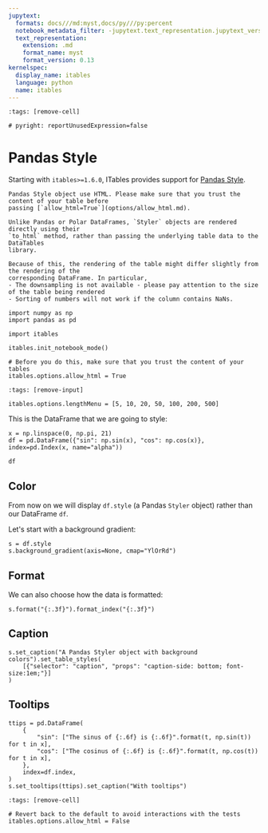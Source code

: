 ```yaml
---
jupytext:
  formats: docs///md:myst,docs/py///py:percent
  notebook_metadata_filter: -jupytext.text_representation.jupytext_version
  text_representation:
    extension: .md
    format_name: myst
    format_version: 0.13
kernelspec:
  display_name: itables
  language: python
  name: itables
---
```


```{code-cell} ipython3
:tags: [remove-cell]

# pyright: reportUnusedExpression=false
```

# Pandas Style

Starting with `itables>=1.6.0`, ITables provides support for
[Pandas Style](https://pandas.pydata.org/docs/user_guide/style.html).

```{warning}
Pandas Style object use HTML. Please make sure that you trust the content of your table before
passing [`allow_html=True`](options/allow_html.md).
```

```{note}
Unlike Pandas or Polar DataFrames, `Styler` objects are rendered directly using their
`to_html` method, rather than passing the underlying table data to the DataTables
library.

Because of this, the rendering of the table might differ slightly from the rendering of the
corresponding DataFrame. In particular,
- The downsampling is not available - please pay attention to the size of the table being rendered
- Sorting of numbers will not work if the column contains NaNs.
```

```{code-cell} ipython3
import numpy as np
import pandas as pd

import itables

itables.init_notebook_mode()

# Before you do this, make sure that you trust the content of your tables
itables.options.allow_html = True
```

```{code-cell} ipython3
:tags: [remove-input]

itables.options.lengthMenu = [5, 10, 20, 50, 100, 200, 500]
```

This is the DataFrame that we are going to style:

```{code-cell} ipython3
x = np.linspace(0, np.pi, 21)
df = pd.DataFrame({"sin": np.sin(x), "cos": np.cos(x)}, index=pd.Index(x, name="alpha"))

df
```

## Color

From now on we will display `df.style`
(a Pandas `Styler` object) rather than our DataFrame `df`.

Let's start with a background gradient:

```{code-cell} ipython3
s = df.style
s.background_gradient(axis=None, cmap="YlOrRd")
```

## Format

We can also choose how the data is formatted:

```{code-cell} ipython3
s.format("{:.3f}").format_index("{:.3f}")
```

## Caption

```{code-cell} ipython3
s.set_caption("A Pandas Styler object with background colors").set_table_styles(
    [{"selector": "caption", "props": "caption-side: bottom; font-size:1em;"}]
)
```

## Tooltips

```{code-cell} ipython3
ttips = pd.DataFrame(
    {
        "sin": ["The sinus of {:.6f} is {:.6f}".format(t, np.sin(t)) for t in x],
        "cos": ["The cosinus of {:.6f} is {:.6f}".format(t, np.cos(t)) for t in x],
    },
    index=df.index,
)
s.set_tooltips(ttips).set_caption("With tooltips")
```

```{code-cell} ipython3
:tags: [remove-cell]

# Revert back to the default to avoid interactions with the tests
itables.options.allow_html = False
```
